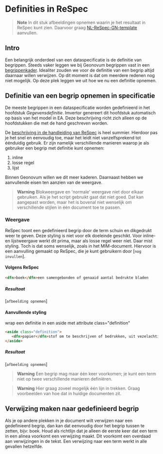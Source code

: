 # Definities in ReSpec


> **Note**
> In dit stuk afbeeldingen opnemen waarin je het resultaat in ReSpec kunt zien. Daarvoor graag [NL-ReSpec-GN-template](https://geonovum.github.io/NL-ReSpec-GN-template/) aanvullen.

## Intro
Een belangrijk onderdeel van een dataspecificatie is de definitie van begrippen. Steeds vaker leggen we bij Geonovum begrippen vast in een [begrippenkader](https://definities.geostandaarden.nl/nl/). Idealiter zouden we voor de definitie van een begrip altijd daarnaar willen verwijzen. Op dit moment is dat om meerdere redenen nog niet mogelijk. Op deze plek leggen we uit hoe we nu een definitie opnemen.

## Definitie van een begrip opnemen in specificatie
De meeste begrippen in een dataspecificatie worden gedefinieerd in het hoofdstuk _Gegevensdefinitie_. Imvertor genereert dit hoofdstuk automatisch op basis van het model in EA. Deze beschrijving richt zich alleen op de hoofdstukken die met de hand geschreven worden. 

De [beschrijving in de handleiding van ReSpec](https://respec.org/docs/#definitions-and-linking) is heel summier. Hierdoor pas je het snel en eenvoudig toe, maar het leidt niet vanzelfsprekend tot éénduidig gebruik. Er zijn namelijk verschillende manieren waarop je als gebruiker een begrip met definitie kunt opnemen: 

 1. inline
 1. losse regel
 1. lijst

Binnen Geonovum willen we dit meer kaderen. Daarnaast hebben we aanvullende eisen ten aanzien van de weergave.

> **Warning**
> Blokweergave en 'normale' weergave niet door elkaar gebruiken. Als je het script gebruikt gaat dat niet goed. Dat kan aangepast worden, maar het is bovenal niet wenselijk om verschillende stijlen in één document toe te passen.

### Weergave
ReSpec toont een gedefinieerd begrip door de term schuin en dikgedrukt weer te geven. Deze styling is niet voor elk doeleinde geschikt. Voor inline- en lijstweergave werkt dit prima, maar als losse regel weer niet. Daar mist styling. Toch is dat soms wenselijk, zoals in het MIM-document. Hiervoor is een aanvulling gemaakt op ReSpec, die je kunt gebruikern door [`nog invullen`].

#### Volgens ReSpec

```markdown
<dfn>boek</dfn>een samengebonden of genaaid aantal bedrukte bladen
```
##### Resultaat

[`afbeelding opnemen`]

#### Aanvullende styling

wrap een definitie in een aside met attribute class="definition"

```html
<aside class="definition">
   <dfn>papier</dfn>stof om te beschrijven of bedrukken, uit vezelachtige stoffen, hout, lompen, stro enz. vervaardigd
</aside>
```

##### Resultaat

[`afbeelding opnemen`]

<!-- In guide NL-ReSpec-GN-template ook css voor dfn-box opnemen. Die gebruikt `<aside>` met extra attribuut, dus dan kan ik voorbeeld met en voorbeeld zonder attribuut laten zien -->

> **Warning**
> Een begrip mag maar één keer voorkomen; je kunt een term niet op twee verschillende manieren definiëren.

<!-- Maar het komt ook voor dat je losse termen op verschillende plekken in je document wilt definieren. Dus niet in lijstvorm -->

> **Warning**
> Hier graag zoveel mogelijk één lijn in trekken. Graag voorbeelden van hoe dat in huidige documenten zit.

## Verwijzing maken naar gedefinieerd begrip
Als je op andere plekken in je document wilt verwijzen naar een gedefinieerd begrip, dan kan dat eenvoudig door het begrip tussen <a></a> te zetten, bijv: <a>boek</a>. Houd als richtlijn  dat je alleen de eerste keer dat een term in een alinea voorkomt een verwijzing maakt. Dit voorkomt een overdaad aan verwijzingen in de tekst. Een verwijzing naar een term werkt in alle gevallen hetzelfde.

<!-- ## Wanneer zelf term definieeren, wanneer verwijzen naar

Index
Begrippen gedefinieerd door deze specificatie
https://respec.org/docs/#definitions-and-linking

Begrippen gedefineerd door verwijzing.
https://respec.org/docs/#referencing-terms-from-other-specifications

bladzijde
één kant van een blad uit een boek, krant, tijdschrift enz.

kaft
papieren omslag om een boek of schrift -->